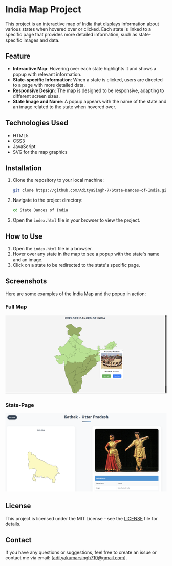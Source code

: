 # India Map Project

This project is an interactive map of India that displays information about various states when hovered over or clicked. Each state is linked to a specific page that provides more detailed information, such as state-specific images and data.

## Feature

- **Interactive Map**: Hovering over each state highlights it and shows a popup with relevant information.
- **State-specific Information**: When a state is clicked, users are directed to a page with more detailed data.
- **Responsive Design**: The map is designed to be responsive, adapting to different screen sizes.
- **State Image and Name**: A popup appears with the name of the state and an image related to the state when hovered over.

## Technologies Used

- HTML5
- CSS3
- JavaScript
- SVG for the map graphics

## Installation

1. Clone the repository to your local machine:
    ```bash
    git clone https://github.com/AdityaSingh-7/State-Dances-of-India.git
    ```

2. Navigate to the project directory:
    ```bash
    cd State Dances of India
    ```

3. Open the `index.html` file in your browser to view the project.

## How to Use

1. Open the `index.html` file in a browser.
2. Hover over any state in the map to see a popup with the state's name and an image.
3. Click on a state to be redirected to the state's specific page.

## Screenshots

Here are some examples of the India Map and the popup in action:

### Full Map

![India Map](/docs/India-map.png)

### State-Page

![State-Page](/docs/State-Page.png)


## License

This project is licensed under the MIT License - see the [LICENSE](./LICENSE) file for details.

## Contact

If you have any questions or suggestions, feel free to create an issue or contact me via email: [adityakumarsingh710@gmail.com].
